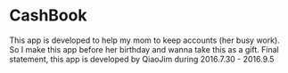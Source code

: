 # CashBook
This app is developed to help my mom to keep accounts (her busy work). So I make this app before her birthday and wanna take this as
a gift. Final statement, this app is developed by QiaoJim during 2016.7.30 - 2016.9.5
